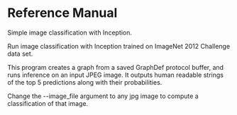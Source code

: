 Reference Manual
================

Simple image classification with Inception.

Run image classification with Inception trained on ImageNet 2012 Challenge data set.

This program creates a graph from a saved GraphDef protocol buffer,
and runs inference on an input JPEG image. It outputs human readable
strings of the top 5 predictions along with their probabilities.

Change the --image_file argument to any jpg image to compute a
classification of that image.

